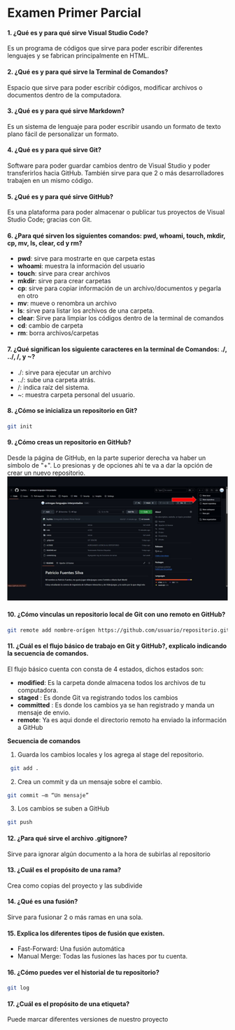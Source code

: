 # Examen Primer Parcial

#### 1. ¿Qué es y para qué sirve Visual Studio Code? 
Es un programa de códigos que sirve para poder escribir diferentes lenguajes y se fabrican principalmente en HTML.

####	2. ¿Qué es y para qué sirve la Terminal de Comandos? 
Espacio que sirve para poder escribir códigos, modificar archivos o documentos dentro de la computadora.

####	3. ¿Qué es y para qué sirve Markdown? 
Es un sistema de lenguaje para poder escribir usando un formato de texto plano fácil de personalizar un formato.

####	4. ¿Qué es y para qué sirve Git? 
Software para poder guardar cambios dentro de Visual Studio y poder transferirlos hacia GitHub. También sirve para que 2 o más desarrolladores trabajen en un mismo código.

####	5. ¿Qué es y para qué sirve GitHub? 
Es una plataforma para poder almacenar o publicar tus proyectos de Visual Studio Code; gracias con Git. 

####	6. ¿Para qué sirven los siguientes comandos: pwd, whoami, touch, mkdir, cp, mv, ls, clear, cd y rm? 
- **pwd**: sirve para mostrarte en que carpeta estas
- **whoami**: muestra la información del usuario
- **touch**:  sirve para crear archivos
- **mkdir**: sirve para crear carpetas
- **cp**: sirve para copiar información de un archivo/documentos y pegarla en otro
- **mv**: mueve o renombra un archivo
- **ls**: sirve para listar los archivos de una carpeta.
- **clear**: Sirve para limpiar los códigos dentro de la terminal de comandos
- **cd**: cambio de carpeta
- **rm**: borra archivos/carpetas
 
####	7. ¿Qué significan los siguiente caracteres en la terminal de Comandos: ./, ../, /, y ~? 
- 	./: sirve para ejecutar un archivo 
-	../: sube una carpeta atrás.
-	/: indica raíz del sistema.
-	~: muestra carpeta personal del usuario.

####	8. ¿Cómo se inicializa un repositorio en Git? 

``` bash
git init
```

####	9. ¿Cómo creas un repositorio en GitHub?
Desde la página de GitHub, en la parte superior derecha va haber un símbolo de "+". Lo presionas y de opciones ahi te va a dar la opción de crear un nuevo repositorio.
![repo:](/assets/Crear_Un_Repositorio.jpg)

#### 10. ¿Cómo vinculas un repositorio local de Git con uno remoto en GitHub? 
``` bash
git remote add nombre-orígen https://github.com/usuario/repositorio.git
```


####	11. ¿Cuál es el flujo básico de trabajo en Git y GitHub?, explicalo indicando la secuencia de comandos. 

El flujo básico cuenta con consta de 4 estados, dichos estados son:

- **modified**: Es la carpeta donde almacena todos los archivos de tu computadora.
- **staged** : Es donde Git va registrando todos los cambios
- **committed** : Es donde los cambios ya se han registrado y manda un mensaje de envio.
- **remote**: Ya es aqui donde el directorio remoto ha enviado la información a GitHub

**Secuencia de comandos**
1. Guarda los cambios locales y los agrega al stage del repositorio.

``` bash
 git add .
```

2. Crea un commit y da un mensaje sobre el cambio.

``` bash
git commit –m “Un mensaje”
```
3. Los cambios se suben a GitHub

``` bash
git push
```

####	12. ¿Para qué sirve el archivo .gitignore? 
Sirve para ignorar algún documento a la hora de subirlas al repositorio



####	13. ¿Cuál es el propósito de una rama? 
Crea como copias del proyecto y las subdivide

####	14. ¿Qué es una fusión? 
Sirve para fusionar 2 o más ramas en una sola.

####	15. Explica los diferentes tipos de fusión que existen. 
- Fast-Forward: Una fusión automática
- Manual Merge: Todas las fusiones las haces por tu cuenta.
####	16. ¿Cómo puedes ver el historial de tu repositorio?
``` bash
git log 
```

####	17. ¿Cuál es el propósito de una etiqueta?
Puede marcar diferentes versiones de nuestro proyecto
